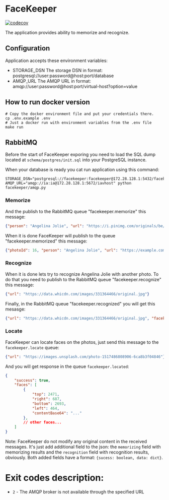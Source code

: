 # FaceKeeper

[![codecov](https://codecov.io/gh/dairlair/facekeeper/branch/master/graph/badge.svg)](https://codecov.io/gh/dairlair/facekeeper)

The application provides ability to memorize and recognize.

## Configuration

Application accepts these environment variables:

* STORAGE_DSN The storage DSN in format: postgresql://user:password@host:port/database
* AMQP_URL The AMQP URL in format: amqp://user:password@host:port/virtual-host?option=value

## How to run docker version

```shell script
# Copy the docker environment file and put your credentials there.
cp .env.example .env
# Just a docker run with environment variables from the .env file
make run
```

## RabbitMQ

Before the start of FaceKeeper exporing you need to load the SQL dump located at `schema/postgres/init.sql` into your PostgreSQL instance.

When your database is ready you cat run application using this command:
```shell script
STORAGE_DSN="postgresql://facekeeper:facekeeper@172.28.128.1:5432/facekeeper" AMQP_URL="amqp://ia:ia@172.28.128.1:5672/iavhost" python facekeeper/amqp.py
```

### Memorize
And the publish to the RabbitMQ queue "facekeeper.memorize" this message:
```json
{"person": "Angelina Jolie", "url": "https://i.pinimg.com/originals/be/ab/f3/beabf3c712d56235cc65d91ea439aaab.jpg"}
```

When it is done FaceKeeper will publish to the queue "facekeeper.memorized" this message:
```json
{"photoId": 16, "person": "Angelina Jolie", "url": "https://example.com/1600975134709.jpg", "embeddingId": "c0bf216a-61cd-4e2e-9253-902a9827f8a1", "digest": "cd6c8de8710af54d649ca56307ee2472ecfe7ca41748f06471b071e5cbb91640", "recognizer": "recognizer-id", "embedding": [-0.06730382144451141], "success": true}
```

### Recognize
When it is done lets try to recognize Angelina Jolie with another photo.
To do that you need to publish to the RabbitMQ queue "facekeeper.recognize" this message:
```json
{"url": "https://data.whicdn.com/images/331364466/original.jpg"}
```

Finally, in the RabbitMQ queue "facekeeper.recognized" you will get this mesasge:
```json
{"url": "https://data.whicdn.com/images/331364466/original.jpg", "facekeeper": {"success": true, "data": {"person": "Angelina Jolie"}}}
```

### Locate
FaceKeeper can locate faces on the photos, just send this message to the `facekeeper.locate` queue:
```json
{"url": "https://images.unsplash.com/photo-1517486808906-6ca8b3f04846"}
```

And you will get response in the queue `facekeeper.located`:
```json
{
    "success": true,
    "faces": [
        {
            "top": 2471, 
            "right": 687, 
            "bottom": 2693, 
            "left": 464, 
            "contentBase64": "..."
        }, 
        // other faces...
    ]
}
```


Note: FaceKeeper do not modify any original content in the received messages. 
It's just add additional field to the json: the `memorizing` field with memorizing results and the `recognition` field with recognition results, obviously.
Both added fields have a format: `{sucess: boolean, data: dict}`.

# Exit codes description:

* `2` - The AMQP broker is not available through the specified URL